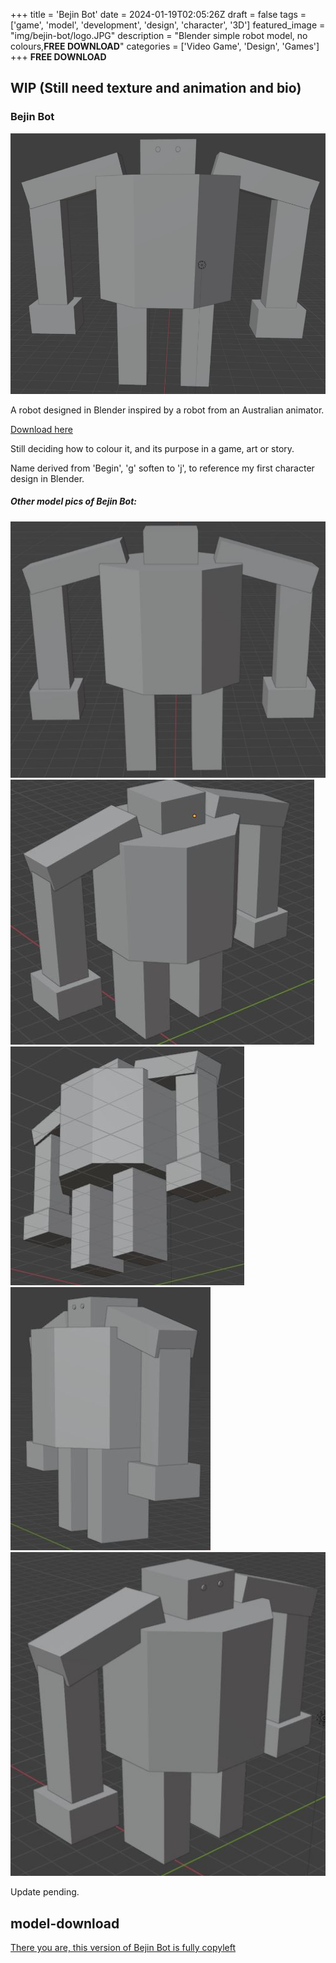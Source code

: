 +++
title = 'Bejin Bot'
date = 2024-01-19T02:05:26Z
draft = false
tags = ['game', 'model', 'development', 'design', 'character', '3D']
featured_image = "img/bejin-bot/logo.JPG"
description = "Blender simple robot model, no colours,**FREE DOWNLOAD**"
categories = ['Video Game', 'Design', 'Games']
+++
**FREE DOWNLOAD**
## WIP (Still need texture and animation and bio)

### Bejin Bot

![Bejin Bot Front, modelled in Blender](/img/bejin-bot/bejin_bot_naked_front.JPG)

A robot designed in Blender inspired by a robot from an Australian animator.

[Download here](#model-download)


Still deciding how to colour it, and its purpose in a game, art or story.

Name derived from 'Begin', 'g' soften to 'j', to reference my first character design in Blender.

##### Other model pics of Bejin Bot:
![Bejin Bot, modelled in Blender](/img/bejin-bot/bejin_bot_naked_back.JPG)
![Bejin Bot, modelled in Blender](/img/bejin-bot/bejin_bot_naked_rotateback1.JPG)
![Bejin Bot, modelled in Blender](/img/bejin-bot/bejin_bot_naked_rotateback2.JPG)
![Bejin Bot, modelled in Blender](/img/bejin-bot/bejin_bot_naked_rotatefront1.JPG)
![Bejin Bot, modelled in Blender](/img/bejin-bot/bejin_bot_naked_rotatefront2.JPG)

Update pending.

## model-download
[There you are, this version of Bejin Bot is fully copyleft](/bejin_bot.blend)